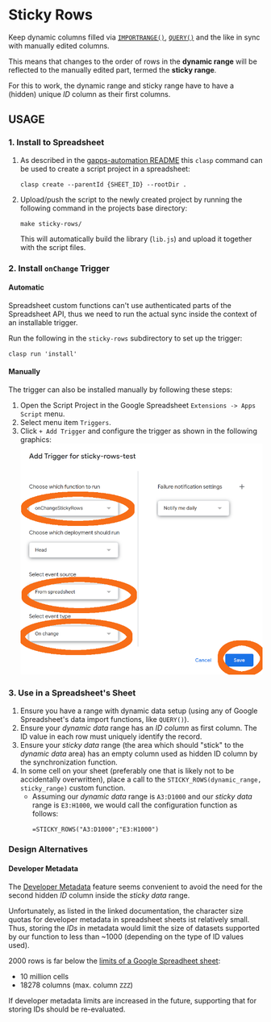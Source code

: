 # Sticky Rows

Keep dynamic columns filled via [`IMPORTRANGE()`](https://support.google.com/docs/answer/12159115), [`QUERY()`](https://support.google.com/docs/answer/3093343?hl=en&sjid=16157704238526208353-EU) and the like in sync with manually edited columns.

This means that changes to the order of rows in the **dynamic range** will be reflected to the manually edited part, termed the **sticky range**.

For this to work, the dynamic range and sticky range have to have a (hidden) unique *ID* column as their first columns.

## USAGE

### 1. Install to Spreadsheet

1. As described in the [gapps-automation README](../README.md) this `clasp` command can be used to create a script project in a spreadsheet:
   ```
   clasp create --parentId {SHEET_ID} --rootDir .
   ```
2. Upload/push the script to the newly created project by running the following command in the projects base directory:
   ```
   make sticky-rows/
   ```
   This will automatically build the library (`lib.js`) and upload it together with the script files.

### 2. Install `onChange` Trigger

#### Automatic

Spreadsheet custom functions can't use authenticated parts of the Spreadsheet API, thus we need to run the actual sync inside the context of an installable trigger.

Run the following in the `sticky-rows` subdirectory to set up the trigger:
```
clasp run 'install'
```

#### Manually

The trigger can also be installed manually by following these steps:
1. Open the Script Project in the Google Spreadsheet `Extensions -> Apps Script` menu.
2. Select menu item `Triggers`.
3. Click `+ Add Trigger` and configure the trigger as shown in the following graphics:
  ![Configure Trigger running "onChangeStickyRows", with event source "from spreadsheet" and event type "On change"](./sticky-rows-trigger.png)

### 3. Use in a Spreadsheet's Sheet

1. Ensure you have a range with dynamic data setup (using any of Google Spreadsheet's data import functions, like `QUERY()`).
2. Ensure your *dynamic data* range has an *ID column* as first column. The ID value in each row must uniquely identify the record.
3. Ensure your *sticky data* range (the area which should "stick" to the *dynamic data* area) has an empty column used as hidden ID column by the synchronization function.
4. In some cell on your sheet (preferably one that is likely not to be accidentally overwritten), place a call to the `STICKY_ROWS(dynamic_range, sticky_range)` custom function.
   - Assuming our *dynamic data* range is `A3:D1000` and our *sticky data* range is `E3:H1000`, we would call the configuration function as follows:
     ```
     =STICKY_ROWS("A3:D1000";"E3:H1000")
     ```

### Design Alternatives

#### Developer Metadata

The [Developer Metadata](https://developers.google.com/sheets/api/guides/metadata) feature seems convenient to avoid the need for the second hidden *ID* column inside the *sticky data* range.

Unfortunately, as listed in the linked documentation, the character size quotas for developer metadata in spreadsheet sheets ist relatively small. Thus, storing the *IDs* in metadata would limit the size of datasets supported by our function to less than ~1000 (depending on the type of ID values used).

2000 rows is far below the [limits of a Google Spreadheet sheet](https://support.google.com/drive/answer/37603):
- 10 million cells
- 18278 columns (max. column `ZZZ`)

If developer metadata limits are increased in the future, supporting that for storing IDs should be re-evaluated.

